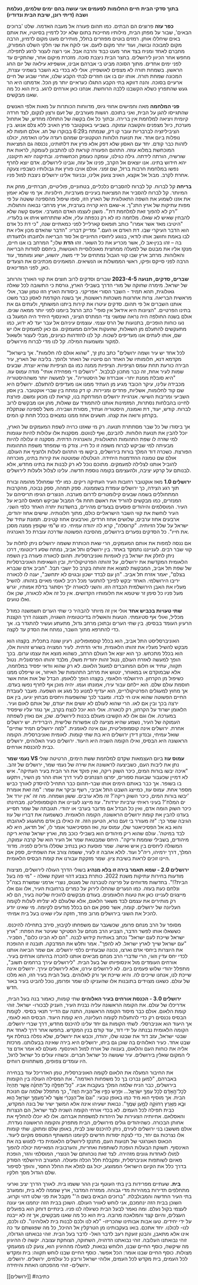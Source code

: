 **בתוך סדקי הבית**
**חיים החלומות**
**לפעמים אני עושה בהם**
**ימים שלמים, נעלמת**
**ושבה**
        **(דיתי רונן, שיבת הבית ונדודיו)**



**כפר עזה**
פרוצים הם הבתים. כמו תהום פעורה אל מעבה האדמה. שלט 'ברוכים הבאים', שבור על מפתן הבית, מילותיו מחייכות בתום שלא יכל לדמיין בסיוטיו, את אותם באים שיחללו אותן. רמזים בוטים מפוזרים בחלל, מותירים מעט מקום לדמיון, הרבה מקום למבוכה ובושה, ועוד יותר מקום לזעם. אני לוקח את שני חלקי השלט המפורק, מחברם לאחד ומניח בצד אחר מעט כבוד והרבה אבל. 
אני רוצה לעצור לרגע לתפילה. מחפש אחר הכיוון לירושלים. בחצר הבית ניצבת סוכה. מזכרת מיקום אחר, שהתקיים עד לפני ימים אחדים. מתוך הסוכה מביט בי אברהם אבינו, אושפיזא עילאה של יום החג הראשון. בשמחת תורה לא מצפים לאושפיזין. אולי לא בכדי בא השבר בשמיני עצרת, המכונה שמחת תורה. אותו יום בו אנו חוזרים לבתי הקבע שלנו, אחרי שבוע של חיים ארעיים בסוכה. והנה דווקא בתי הקבע התגלו כעראיים יותר מן הכל. אדמתנו היא הר געש שהתפרץ כשלא הקשבנו ללבה הרוחשת. אנחנו כאן אורחים לרגע. בית הוא כל מה שאנו מבקשים.

**פני המלחמה**
מאה וחמישים אחוזי גיוס, מדווחות הכותרות על מאות אלפי האנשים שהתגייסו להגן על הבית, ואני בתוכם. רגשות מעורבים, של זעם ורצון לנקום, לצד חרדה קיומית ויציאה למלחמת אין ברירה. ובתוך כל אלו בקשה של התחלה מחדש, של אתחול מערכת, כיול מצפנים והקשבה עמוקה.
בשביעי באוקטובר פרץ האויב ללא צלם אנוש. בין הציביליזציה לברבריות עובר קו דק, שנמתח ב6:29 בבוקרו של חג. אולם חומות לא נופלות ביום אחד. את תנועת הלוחות הטקטוניים שמהם רעדה עלינו האדמה, יכולנו לזהות כבר קודם. יחד עם האסון שלא דפק אלא פרץ את דלתותינו, נכנסה גם המציאות המוכחשת במלוא עוזה. התהום הפעורה קוראת לנו להתבונן לעומקה, לראות את שורשיה, הורתה לידתה. גילה כגילנו, עומקה כעומק הכחשותינו. ובתיקונה יהא תיקוננו, יהא חידוש בתינו.
אנו יוצאים אל הקרב, פנינו אל עזה, וגבינו לירושלים. אדם יוצא לחרף נפשו במלחמת חרבות ברזל, שם זמני. אולם אויבו פורץ את גבולותיו כשבפיו צעקה אחרת לקרב. מבול אל אקצא, האויב צועק אלינו, ובניגוד אלינו ירושלים ניצבת למול פניו.

**בריחה**
קל לברוח.
קל לברוח  להסברים כלכליים, בטחוניים, פוליטיים, חברתיים, מחק את המיותר. קל לברוח להסביר את המציאות בעיניים מערביות, חילוניות. אך מי שלא יאמץ את אזנו לשמוע את השפה התאולוגית של הארץ הזו, סופו שיפול מהספינה ששטה על פי מפות עתיקות של ארץ התנ"ך. א-שאם היא קרויה בערבית, ארץ מרחבי נבואה והתגלות. 
״רק לא להפוך זאת למלחמת דת״. משנן לעצמו האדם המערבי. אפעס קשה שלא להבחין שאיש לא שאלו. מלחמה כזו לא רק נכפתה עליו, אלא שתתרחש איתו או בלעדיו. "היטיבו מאד אשר אמרו" כותב תומאס קארלייל לפני כמאתיים שנה, "כי דת כל אדם הוא הדבר העיקרי שבו. דת האדם או העם." ומדייק דבריו: "הדבר שהאדם מכַון אליו את לבו באמת וחושב אותו לודאי, בנוגע ליחוסיו החיוניים אל סוד הבריאה ולחובתו ולתעודתו בה – זהו בנין‑אב לוֹ, אשר מכריע את כל השאר. זהו **הדת** שלו;" 
המרחב בו אנו חיים, מנקז אליו את מבטם של למעלה ממחצית מאוכלוסיית האנושות, ביחסם לסודות הבריאה והאלוהות. מרחב ארץ שבו קווי הגבול נמתחים על ידי משה, יהשוע, ישוע ומוחמד, עוד הרבה לפני סייקס ופיקו, ראשי הממשלות או הנשיאים. המאמינים מכתיבים את הצעדים כאן, לפני המדינאים.

**שברים, סדקים, תנועה 2023-4-5**
שברים וסדקים לרוב חוצים את קווי האורך והרוחב של ישראל. מימרה שחוקה של מורי הדרך בשבילי הארץ, גורסת כי התשובה לכל שאלה גאולוגית, תהא תמיד - השבר הסורי אפריקני. ביסודות הארץ הזו טמון שבר, אולי מראשית הבריאה. צרות אחרונות משכחות ראשונות, אך בשנה הקודמת לאסון כבר משכו אותנו השברים אל פי תהום. סדקים עיטרו את קירות ביתנו המשותף, ולעתים גם את בתינו הפרטיים. "הציונות היא אידאל אין סופי" כתב הרצל ביומנו לפני יותר ממאה שנים. אולם בשנה החולפה היה נראה שמשני צדי המתרס הציוני, האינסוף היחיד היה המעגל בו נעו כוחות הופכיים, בתנועות של הרס עצמי. עוצמים עיניהם אל עבר יעד לא ידוע, כמו מתעקשים להתעלם מן השאלות, שזועקות אליהם ממעמקים. גם כאן למעמקים אלו יש שם, אותו לעתים אנו מעדיפים לשכוח. קל לנו להזדהות כציונים, מבלי לעצור ולשאול למקור ומשמעות המילה. קל לנו מדי לברוח מירושלים.

"לכל אחד יש עיר ושמה ירושלים" כתב נתן זך, "שהוא אולם לה חלומות". אך בישראל מקדמא דנא, חלומותיו של האחד הם סיוטיו של האחר ולהפך. בליבה של הארץ, עיר הבירה כורעת תחת עומס הציפיות. הציפיות ממנה כמו גם הציפיות שהיא יוצרת. שבעים שמות לעיר אחת, זה כבר מתכון לבלבול. "ירושלים די מפחידה אותי" מודה עמוס עוז. "היא סובלת ממנת יתר- אוברדוז של היסטוריה". אך למעשה יותר משההיסטוריה מכבידה עלינו, עיקר הכובד מגיע מן העתיד ממנו אנו מעדיפים להתעלם. ירושלים היא שם קוד לחלומות, אשליות, פחדים ומניירות. קו דק נמתח בין שברי אוקטובר. בין אסון השביעי ומריבות השישי. אנרגיית ירושלים המודחקת בנו, קוראת לנו מכאן ומשם. פורצת לחיינו בהבלחות נסתרות, המזמינות אותנו להתמודד עם שאלות, מהן אנו מבקשים לרוב לברוח. קודש, יעוד, דת ואמונה, היסטוריה ועתיד, מסורת ושבירה. משל לספינה שנתקלת בקרחון ורואה את קצהו. תשעים אחוז ממנו נמצאים בכלל תחת קו המים.

אך ביסודו של כל שבר מסתתרת תנועה. רק מי שאזנו כרויה לשפת המעמקים של הארץ, יוכל להבין את תנועת הלוחות. להבינם, ואף לנווטם. מסקנות אלו עלולות להיות עגומות למי שזרה לו שפת התהומות התאולוגית, והאנרגיה הדתית. מסקנה זו עלולה להיות מבעיתה למי שביקש לברוח משפה זו כל חייו. צודק מי שמפחד משפת התהומות הפורצת. כשכרה דוד המלך בורות בירושלים, ביקשו מי התהום לעלות ולהציף את העולם. אולם שם טמונה ההזדמנות היחידה. הטלטלה שמוטטה את קירות בתינו, מוכרחה להוביל אותנו לצלילה למעמקים. מתוכם נוכל לא רק לבנות את בתינו מחדש, אלא לבנותם על קרקע יציבה, ולהעצימם בקומה נוספת חדשה. עלינו לצלול ולעלות לירושלים.


**ירושלים 1.0**
מאז אוקטובר רחובות העיר העתיקה ריקים. כמו ילד שמחולל מהומה ובורח תוך רגע הצידה, כך ירושלים עומדת בשממונה. ספק תמהה, ספק נבוכה, מהקרבות המתחוללים בשמה שבעים קילומטרים לדרום מערבה. הנוצרים הגיפו תריסיהם על המנזרים, כמו מבקשים להוריד את ראשם תחת גלי המבול שביקש חמאס להביא על העיר. המוסלמים והיהודים פוסעים בצעדים מהירים, בחשדנות יתרה האחד כלפי השני. העיר לוחשת את קווי השבר הישראליים כולם, מתוך חלונותיה. שישים אחוז יהודים, ארבעים אחוז ערבים, שלושים אחוז חרדים, וארבעים אחוז קטינים. תמונת עתיד של ישראל על שלל הזיותיה. "קרוסלה", קרא לה יהודה עמיחי. כזו ש"מי שקופץ ממנה מסכן את חייו". כל הסדקים נפערים בירושלים, מהסיבה הפשוטה שדרכה עוברת כל האנרגיה.

אם ננסה למפות את אותם המעמקים, הרי שאת הכותרת ששמה ירושלים ניתן לתלות על קווי שבר רבים. לענייננו נתמקד באחד. בין ירושלים ותל אביב, נמתח שסע דיכוטומי, דרכו ניתן לחלק את ישראל בין לאומיות ואוניברסליות. תהום לכאורה פעורה בין השפה הלאומית המקדשת את ירושלים, על זהותה הפרטיקולרית, ובין השאיפות האוניברסליות של שפת תל אביב, המבקשת למצוא את זהותה בקרב כל יושבי תבל. "חביב אדם שנברא בצלם", יאמר אזרח תל אביב. "הן עם לבדד ישכון ובגוים לא יתחשב", יענה לו לכאורה יריבו הירושלמי. האחד יבקש לפיכך להתנער מכל רכיב לאומי מאיים בזהותו. להשיל מעליו את האבן הירושלמית הכבדה הזו. והשני לכאורה ילך ויסתגר בדלת אמותיו, יגרש מעל פניו כל סימן זר שיטמא את חלומותיו הקדושים.
אין כל זה אלא לכאורה, שכן אלו ואלו טועים. 


**שתי טעויות בכביש אחד**
אולי אין זה מיותר להבהיר כי שתי הערים תשמשנה כמודל מכליל, ואולי אף סטיגמתי. הטעות והאשליה בדיכוטומיה השגויה, תוצגנה דרך הקצנת הרעיון העומד בבסיסן. בין שתי הערים ובתוכן מרחב גדול, מתעתע ועשיר להתגדר בו. אך כדי להתרפא מתוך השבר, נמתח את הסדק עד לקצה.

האוניברסליסט התל אביב, הוא בכלל קוסמופוליטן. רעיון שונה בתכלית. בקצהו הוא מבקש להשיל מעליו את זהותו הלאומית, וודאי הדתית. לעיר המצויה בשורש זהויות אלו, הוא בכלל מתכחש. כך הוא יוצא אל העולם הרחב, כשהוא מוצא את עצמו ערום. בכך הופך למעשה לאזרח העולם, נטול זהות יחודית משלו, מלבד זהותו הפרסונלית. נטול תקווה, עתיד או חלום המחוברים למעגל הלאום. לא רק שהוא וודאי יפסיד במלחמה, אלא שבמוקדם או במאוחר, ינטוש את מרחב התהומות של האיזור, או שייפלט ממנו כשיפול מן הקרחון.
הירושלמי הלאומי, בקצהו הופך ללאומן. הבדל של אות אחת אשר חוסמת עולם שלם. הוא יילחם עבור עירו, אמונתו ועמו. יהיה מוכן אף לחרף נפשו בעדם. אך מחוץ למעגלים הפרטיקולריים, הוא יעדיף למנוע כל מגע או השפעה. מעבר לעובדת החיים הפשוטה שהוא אינו חי לבדו. ומעבר לכך שהשפעות ויחסים מבחוץ יגיעו, בין אם ירצה בכך ובין אם לאו. הרי שהוא לעולם לא יגשים את יעודם, של אותם לאום ועיר. הלאומן ישרוד על הקרחון, רק לכאורה. אולי הוא יוכל לנצח בקרב, אך נגזר עליו שיפסיד במערכה.
אלו וגם אלו לא הקשיבו מעולם בכנות לירושלים. שכן, אם נאזין לשפתה העמוקה של העיר, נשמע שהיא מציעה לנו אפשרות שלישית, היברידית. יש ירושלים אחרת. ירושלים אינה קוסמופוליטית, וגם אינה לאומנית. "למה ירושלים תמיד שתיים" שואל עמיחי, ובנדון דידן ירושלים היא בת שתי קומות. לאומית ואוניברסלית. הקומה הראשונה היא הבסיס, ואילו הקומה השניה היא היעוד. ירושלים כעיר האלוהים, ירושלים כבית להכנסת אורחים.


**נעמי שמר VS עמוס עוז**
ביום העצמאות שקדם למלחמת ששת הימים, הרטיטה שולי נתן את ליבות העם, כשביצעה לראשונה את שירה של נעמי שמר, ירושלים של זהב. "איכה יבשו בורות המים, כיכר השוק ריקה, ואין פוקד את הר הבית בעיר העתיקה". איש לא דמיין שכעבור שבועות ספורים, יפרצו הצנחנים לעיר דרך אותו ההר מן השיר, ויתקעו בו בשופר. אך כבר באותם הימים אותו שבר-תהום כבר התחיל להיסדק לאורך כביש מספר אחת. עמוס עוז, כמייצג השבט התל אביבי, רשף וביקר את שמר: "מה זאת אומרת 'יבשו בורות המים, כיכר השוק ריקה'? זה מלא ערבים. ששון ושמחה. מה זה 'אין יורד אל ים המלח'? בעיני ראיתי ערביות יורדות".
עוז מייצג לעניינו את הקוסמופוליטן. מבחינתו כיכר השוק הומה אדם, ואין כל הבדל אם מדובר בערבי או יהודי. תגובתה של שמר תסייע בעדנו להבין את קומת ירושלים הראשונה, הקומה הלאומית. כששמעה את דבריו של עוז הגיבה שמר כך: "זה מעורר בי זעם נורא, הטיעון הזה. זה כאילו בן אדם מתגעגע לאהובתו והוא בא אל הפסיכיאטר שלו, עמוס עוז, ואז הפסיכיאטר אומר לו, 'אל תדאג, היא לא לבד במיטה'. עולם שהוא ריק מיהודים הוא בשבילי כוכב מת, וארץ ישראל שהיא ריקה מיהודים, בשבילי שוממת וריקה".
היחס שמבטאת שמר אל העיר הוא של קרבה עמוקה, המשולה ליחסים בין איש ואישה. שמר פוסעת כאן בנתיב שסללו גדולים לפניה. מדוד המלך, דרך ירמיהו, ריה"ל ועוד. לולא אהבה זו לעיר, ששמה צורב את השפתיים, ספק אם היינו זוכים לראות בשיבת ציון. שמר מזקקת עבורנו את קומת הבסיס הלאומית.


**ירושלים 2.0 - שמא תאמר בירה זו בלא מנהיג**
בשולי הדרך העולה לירושלים, מציצות מודעות בחירות עתיקות משנת 2022. כותרת בצבע דהוי זועקת שאלה - "מי פה בעל הבית?!". בחדשות מדווחים על פריצה לטברנה של מגנוס, נוצרי ארמני שמשרת בצה"ל ונלחם כעת בעזה. כמו הנערים שהחלו לירוק על כמרים ברחובות העיר, אלו וגם אלו מייצגים לעניינו כאן את טעות הלאומנים. בעודם מבקשים להוכיח שליטה בעיר, הם לא רק מותירים את עצמם לבד משאר הלאום, אלא שלעולם לא יצליחו לעלות לקומה העליונה של ירושלים. קומה, אשר ספק אם הם בכלל מודעים לקיומה. מי שאינו יודע להכיל את השוני בירושלים מרוב פחד, חזקה עליו שאינו בעל בית אמיתי.

מסופר על הרב מנחם פרומן, שכשעבר עם משפחתו לקיבוץ, סירב בתחילה להיכנס. כששאלו אותו לפשר הדבר, הצביע הרב מנחם על הסטיקר שעיטר את הפתח: "ארץ ישראל שייכת לעם ישראל" נכתב באותיות קידוש לבנה. "הם לא הבינו כלום", הסביר. "עם ישראל שייך לארץ ישראל. לא להפך". אמר ותלש את המדבקה.
תובנה זו ההופכת את היוצרות ביחסי אדם וארצו, נכונה שבעתיים כלפי ירושלים. אם שמר הביאה אותנו לכדי יחס עדין וזוגי, הרי שדברי הרב מנחם מביאים אותנו להכרה בהיותנו אורחים בעיר. אורחים העומדים מול אינסופיותו של בעל הבית. "לירושלים עירך ברחמים תשוב", מתפלל יהודי שלוש פעמים ביום. לא לירושלים עירנו, אלא לירושלים עירך. ירושלים אינה שייכת לנו, אנחנו שייכים לה. והיא שייכת אך ורק לאלוהים. בעל הבית בעיר הזו, הוא מלכו של עולם.
כשאנו מצוידים בתובנות אלו שהעניקו לנו שמר ופרומן, נוכל להביט בעיר באור חדש.

**ירושלים 3.0 - הכנסת אורחים בעיר האלוהים**
שתי קומות, כאמור בנה בעל הבית, אדריכלו של עולם. את הקומה הראשונה עליה נבנית העיר, העניק לבכורו- ישראל. זוהי קומת הלאום. אולם כבר מיסוד הקומה הראשונה, התנה עם הדייר תנאי בסיסי. לקומת הבסיס נכנסים רק כדי להתעלות לקומה העליונה, היא קומת היעוד. הבסיס הוא לאומי, אך היעוד הוא אוניברסלי. 
לשתי הקומות גם יחד עלינו להיכנס מחדש, דרך שברי ירושלים.
הקומה הלאומית נבנתה על ידי דוד, עוד קודם בנין המקדש. בחפשו אחר דרך לאחד את שבטי ישראל, עזב דוד את שבטו שלו, יהודה, וכבש את ירושלים, שלא נפלה בנחלת אף שבט אחד. כעיר האלוהים  בה שוכן גם ביתו, ירושלים היא בירה שאינה בבעלותנו. מרכזת אליה את כוחות העם והלאום, בענווה של אורח למול האינסוף. מעולם לא אמר אדם צר לי המקום שאלין בירושלים. עיר שעושה כל ישראל חברים. וכשהיו עולים כל ישראל לרגל, היו עומדים צפופים, משתחווים רווחים.

את החיבור המעלה את הלאום לקומה האוניברסלית, טמן האדריכל עוד בבחירה באברהם, "למען נברכו בך כל משפחות האדמה". את המסילה העולה בין הקומות בירושלים, כבר הניח שלמה המלך בעקבות אביו. "כׇּל־תְּפִלָּ֣ה כׇל־תְּחִנָּ֗ה אֲשֶׁ֤ר תִּֽהְיֶה֙ לְכׇל־הָ֣אָדָ֔ם לְכֹ֖ל עַמְּךָ֣ יִשְׂרָאֵ֑ל... וּפָרַ֥שׂ כַּפָּ֖יו אֶל־הַבַּ֥יִת הַזֶּֽה", כך מתפלל שלמה עם חנוכת הבית. אך מוסיף הוא מיד כמו באופן טבעי: "וגַם֙ אֶל־הַנׇּכְרִ֔י אֲשֶׁ֛ר לֹא־מֵעַמְּךָ֥ יִשְׂרָאֵ֖ל ה֑וּא וּבָ֛א מֵאֶ֥רֶץ רְחוֹקָ֖ה לְמַ֥עַן שְׁמֶֽךָ". נבואת ישעיהו אינה אלא המשך ישיר של בונה המקדש, כבית תפילה לכל העמים.
לא בכדי אורחי הקומה השניה לצד ישראל, הם הנצרות והאסלאם. אחיותיה הצעירות של היהדות למשפחת אברהם. אלו לא יוכלו להחליף את אחותן הבכורה. כשהיהודים גולים מירושלים, הבית מתפרק והקומה הראשונה נעדרת. אולם מששבו בני ירושלים לעירם, ניתן להיכנס שוב לבית, באופן שלם ומתוקן.
שתי קומות אלו נצרכות גם יחד, כדי לצקת יסודות חדשים לקיומנו המשותף המטפס מקיום ליעוד. הכאוס האנרגטי של תנועות העם, מתנקז לירושלים הלאומית כדי לפגוש בה את האינסוף. תשוקת הבעלות הופכת לשותפות ואחריות, והערבוביה המאיימת יכולה להפוך למולו לאחדות גוונים מזהירה. לצד זאת נוכחותם של הנוצרי, המוסלמי והזר, הופכת מאיום לשותפות אוניברסלית, ומקבלת חלל הכלה ופעולה. המעורב הירושלמי הסודק בדרך כלל את הקיום הישראלי הממוצע, יכול גם למלא את החלל החסר, והופך לסיפור שלם הגדול מסך חלקיו.

**בית.**
שעתיים מפרידות בין בתי העוטף ובין ההר ששמו בית. לאורך הדרך יציב וארעי מתחלפים תדירות במהירות מדי גבוהה. ממזרח המדבר, ארץ שממה ללא בית, וממערב בתי העיר החדשה והמבולבלת. "ברוכים הבאים בשם ה'" מקבל את פני שלט דהוי וקרוע. השוכן בבית הזה ינחמכם, אני לוחש לאוויר העולם. השוכן בבית הזה ינחמנו אני עונה לעצמי בקול נעלם. ומה נאמר לבעל הבית כשיגלה לנו פניו. בינתיים דוחק הוא בפועלים העצלים, והיום קצר והמלאכה מרובה.
בית הוא כל מה שאנו מבקשים, אך זה לא ייבנה על ידי יחידים. 
טעו אבות אבותינו שהכריזו- "לא לנו ולכם לבנות בית לאלוהינו". לנו ולכם, לנו- לכולנו. יחד אתכם. בואו בעקבותינו מן הטרקלין אל ההיכל, כל מה שפגשתם עד כה אינו אלא מתאבן, והבטן זועקת רעב לדבר האל- לדבר בעל הבית.
זוהי נבואתנו הגדולה, זוהי נבואתנו העלובה. זוהי נבואתנו הדהויה, השחוקה, הצוחקת עצובה. יקשה לו ההיגיון מה שיקשה, כוסף החיים שבנו, הלוחש נבואות, למעלה מההיגיון הוא, צועק לנו ממעמקי מצולות. כוסף החיים שבנו אומר: הכל אפשר. כוסף החיים שבנו לוחש תקווה: בית ומקדש לכל העמים, בית מקדש לכל העמים, אלוהי ישראל וריבון כל עולמים, ירושלים. ירושלים. ירושלים- זוהי מהפכתנו האחת והיחידה.









[[ירושלים]]
#כתיבה 